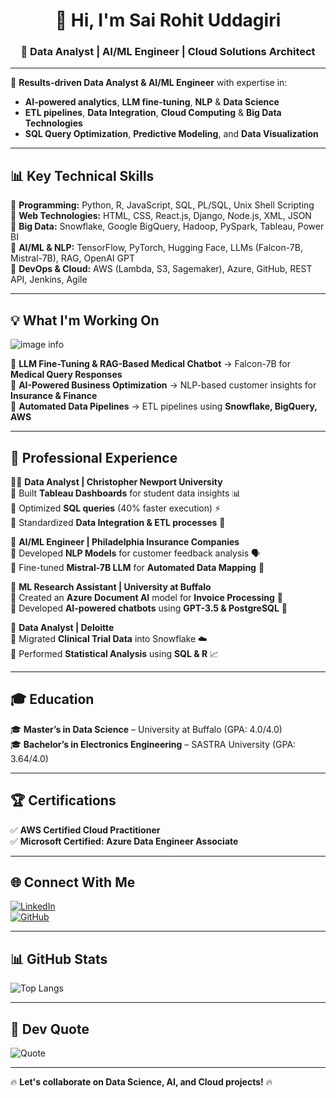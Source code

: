 <h1 align="center">👋 Hi, I'm Sai Rohit Uddagiri</h1>
<h3 align="center">🚀 Data Analyst | AI/ML Engineer | Cloud Solutions Architect</h3>

---

🎯 **Results-driven Data Analyst & AI/ML Engineer** with expertise in:
- **AI-powered analytics**, **LLM fine-tuning**, **NLP** & **Data Science**
- **ETL pipelines**, **Data Integration**, **Cloud Computing** & **Big Data Technologies**
- **SQL Query Optimization**, **Predictive Modeling**, and **Data Visualization**

---

## 📊 **Key Technical Skills**
🌟 **Programming:** Python, R, JavaScript, SQL, PL/SQL, Unix Shell Scripting  
🌟 **Web Technologies:** HTML, CSS, React.js, Django, Node.js, XML, JSON  
🌟 **Big Data:** Snowflake, Google BigQuery, Hadoop, PySpark, Tableau, Power BI  
🌟 **AI/ML & NLP:** TensorFlow, PyTorch, Hugging Face, LLMs (Falcon-7B, Mistral-7B), RAG, OpenAI GPT  
🌟 **DevOps & Cloud:** AWS (Lambda, S3, Sagemaker), Azure, GitHub, REST API, Jenkins, Agile  

---

## 💡 **What I'm Working On**

 ![image info](https://opendatascience.com/wp-content/uploads/2017/12/keywords_wordcloud-e1512165849912.png)

🔹 **LLM Fine-Tuning & RAG-Based Medical Chatbot** → Falcon-7B for **Medical Query Responses**  
🔹 **AI-Powered Business Optimization** → NLP-based customer insights for **Insurance & Finance**  
🔹 **Automated Data Pipelines** → ETL pipelines using **Snowflake, BigQuery, AWS**  

---

## 🚀 **Professional Experience**
👨‍💻 **Data Analyst | Christopher Newport University**  
🔹 Built **Tableau Dashboards** for student data insights 📊  
🔹 Optimized **SQL queries** (40% faster execution) ⚡  
🔹 Standardized **Data Integration & ETL processes** 🔄  

🤖 **AI/ML Engineer | Philadelphia Insurance Companies**  
🔹 Developed **NLP Models** for customer feedback analysis 🗣️  
🔹 Fine-tuned **Mistral-7B LLM** for **Automated Data Mapping** 🤖  

🔬 **ML Research Assistant | University at Buffalo**  
🔹 Created an **Azure Document AI** model for **Invoice Processing** 🏥  
🔹 Developed **AI-powered chatbots** using **GPT-3.5 & PostgreSQL** 💬  

🏢 **Data Analyst | Deloitte**  
🔹 Migrated **Clinical Trial Data** into Snowflake ☁️  
🔹 Performed **Statistical Analysis** using **SQL & R** 📈  

---

## 🎓 **Education**
🎓 **Master’s in Data Science** – University at Buffalo (GPA: 4.0/4.0)  
🎓 **Bachelor’s in Electronics Engineering** – SASTRA University (GPA: 3.64/4.0)  

---

## 🏆 **Certifications**
✅ **AWS Certified Cloud Practitioner**  
✅ **Microsoft Certified: Azure Data Engineer Associate**  

---

## 🌐 **Connect With Me**
[![LinkedIn](https://img.shields.io/badge/LinkedIn-%230077B5.svg?logo=linkedin&logoColor=white)](https://www.linkedin.com/in/sairohituddagiri/)  
[![GitHub](https://img.shields.io/badge/GitHub-181717.svg?logo=github&logoColor=white)](https://github.com/Rohituddagiri)  

---

## 📊 **GitHub Stats**
![Top Langs](https://github-readme-stats.vercel.app/api/top-langs/?username=Rohituddagiri&layout=compact&theme=dark)  

---

## 📝 **Dev Quote**
![Quote](https://quotes-github-readme.vercel.app/api?type=horizontal&theme=radical)

---

🔥 **Let's collaborate on Data Science, AI, and Cloud projects!** 🔥  
